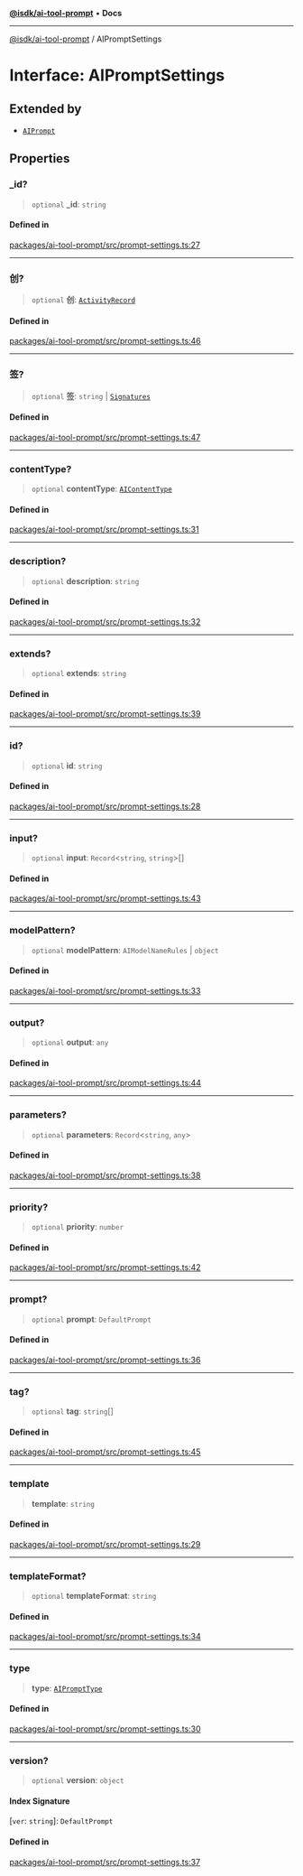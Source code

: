 [**@isdk/ai-tool-prompt**](../README.md) • **Docs**

***

[@isdk/ai-tool-prompt](../globals.md) / AIPromptSettings

# Interface: AIPromptSettings

## Extended by

- [`AIPrompt`](../classes/AIPrompt.md)

## Properties

### \_id?

> `optional` **\_id**: `string`

#### Defined in

[packages/ai-tool-prompt/src/prompt-settings.ts:27](https://github.com/isdk/ai-tool-prompt.js/blob/ccb6c76c282ffb3a596c3e9bc1daa79eaec7b66a/src/prompt-settings.ts#L27)

***

### 创?

> `optional` **创**: [`ActivityRecord`](ActivityRecord.md)

#### Defined in

[packages/ai-tool-prompt/src/prompt-settings.ts:46](https://github.com/isdk/ai-tool-prompt.js/blob/ccb6c76c282ffb3a596c3e9bc1daa79eaec7b66a/src/prompt-settings.ts#L46)

***

### 签?

> `optional` **签**: `string` \| [`Signatures`](Signatures.md)

#### Defined in

[packages/ai-tool-prompt/src/prompt-settings.ts:47](https://github.com/isdk/ai-tool-prompt.js/blob/ccb6c76c282ffb3a596c3e9bc1daa79eaec7b66a/src/prompt-settings.ts#L47)

***

### contentType?

> `optional` **contentType**: [`AIContentType`](../type-aliases/AIContentType.md)

#### Defined in

[packages/ai-tool-prompt/src/prompt-settings.ts:31](https://github.com/isdk/ai-tool-prompt.js/blob/ccb6c76c282ffb3a596c3e9bc1daa79eaec7b66a/src/prompt-settings.ts#L31)

***

### description?

> `optional` **description**: `string`

#### Defined in

[packages/ai-tool-prompt/src/prompt-settings.ts:32](https://github.com/isdk/ai-tool-prompt.js/blob/ccb6c76c282ffb3a596c3e9bc1daa79eaec7b66a/src/prompt-settings.ts#L32)

***

### extends?

> `optional` **extends**: `string`

#### Defined in

[packages/ai-tool-prompt/src/prompt-settings.ts:39](https://github.com/isdk/ai-tool-prompt.js/blob/ccb6c76c282ffb3a596c3e9bc1daa79eaec7b66a/src/prompt-settings.ts#L39)

***

### id?

> `optional` **id**: `string`

#### Defined in

[packages/ai-tool-prompt/src/prompt-settings.ts:28](https://github.com/isdk/ai-tool-prompt.js/blob/ccb6c76c282ffb3a596c3e9bc1daa79eaec7b66a/src/prompt-settings.ts#L28)

***

### input?

> `optional` **input**: `Record`\<`string`, `string`\>[]

#### Defined in

[packages/ai-tool-prompt/src/prompt-settings.ts:43](https://github.com/isdk/ai-tool-prompt.js/blob/ccb6c76c282ffb3a596c3e9bc1daa79eaec7b66a/src/prompt-settings.ts#L43)

***

### modelPattern?

> `optional` **modelPattern**: `AIModelNameRules` \| `object`

#### Defined in

[packages/ai-tool-prompt/src/prompt-settings.ts:33](https://github.com/isdk/ai-tool-prompt.js/blob/ccb6c76c282ffb3a596c3e9bc1daa79eaec7b66a/src/prompt-settings.ts#L33)

***

### output?

> `optional` **output**: `any`

#### Defined in

[packages/ai-tool-prompt/src/prompt-settings.ts:44](https://github.com/isdk/ai-tool-prompt.js/blob/ccb6c76c282ffb3a596c3e9bc1daa79eaec7b66a/src/prompt-settings.ts#L44)

***

### parameters?

> `optional` **parameters**: `Record`\<`string`, `any`\>

#### Defined in

[packages/ai-tool-prompt/src/prompt-settings.ts:38](https://github.com/isdk/ai-tool-prompt.js/blob/ccb6c76c282ffb3a596c3e9bc1daa79eaec7b66a/src/prompt-settings.ts#L38)

***

### priority?

> `optional` **priority**: `number`

#### Defined in

[packages/ai-tool-prompt/src/prompt-settings.ts:42](https://github.com/isdk/ai-tool-prompt.js/blob/ccb6c76c282ffb3a596c3e9bc1daa79eaec7b66a/src/prompt-settings.ts#L42)

***

### prompt?

> `optional` **prompt**: `DefaultPrompt`

#### Defined in

[packages/ai-tool-prompt/src/prompt-settings.ts:36](https://github.com/isdk/ai-tool-prompt.js/blob/ccb6c76c282ffb3a596c3e9bc1daa79eaec7b66a/src/prompt-settings.ts#L36)

***

### tag?

> `optional` **tag**: `string`[]

#### Defined in

[packages/ai-tool-prompt/src/prompt-settings.ts:45](https://github.com/isdk/ai-tool-prompt.js/blob/ccb6c76c282ffb3a596c3e9bc1daa79eaec7b66a/src/prompt-settings.ts#L45)

***

### template

> **template**: `string`

#### Defined in

[packages/ai-tool-prompt/src/prompt-settings.ts:29](https://github.com/isdk/ai-tool-prompt.js/blob/ccb6c76c282ffb3a596c3e9bc1daa79eaec7b66a/src/prompt-settings.ts#L29)

***

### templateFormat?

> `optional` **templateFormat**: `string`

#### Defined in

[packages/ai-tool-prompt/src/prompt-settings.ts:34](https://github.com/isdk/ai-tool-prompt.js/blob/ccb6c76c282ffb3a596c3e9bc1daa79eaec7b66a/src/prompt-settings.ts#L34)

***

### type

> **type**: [`AIPromptType`](../type-aliases/AIPromptType.md)

#### Defined in

[packages/ai-tool-prompt/src/prompt-settings.ts:30](https://github.com/isdk/ai-tool-prompt.js/blob/ccb6c76c282ffb3a596c3e9bc1daa79eaec7b66a/src/prompt-settings.ts#L30)

***

### version?

> `optional` **version**: `object`

#### Index Signature

 \[`ver`: `string`\]: `DefaultPrompt`

#### Defined in

[packages/ai-tool-prompt/src/prompt-settings.ts:37](https://github.com/isdk/ai-tool-prompt.js/blob/ccb6c76c282ffb3a596c3e9bc1daa79eaec7b66a/src/prompt-settings.ts#L37)
